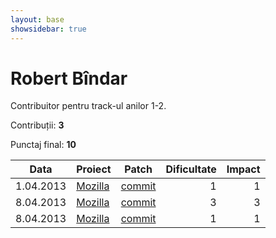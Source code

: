 ```yaml
---
layout: base
showsidebar: true
---
```


# Robert Bîndar

Contribuitor pentru track-ul anilor 1-2.

Contribuții: **3**

Punctaj final: **10**

|Data |Proiect | Patch |Dificultate|Impact|
|-----|--------|-------|----------:|-----:|
| 1.04.2013|[Mozilla][mozilla]|[commit](https://bugzilla.mozilla.org/show_bug.cgi?id=856409)|1|1|
| 8.04.2013|[Mozilla][mozilla]|[commit](https://bugzilla.mozilla.org/show_bug.cgi?id=796005)|3|3|
| 8.04.2013|[Mozilla][mozilla]|[commit](https://bugzilla.mozilla.org/show_bug.cgi?id=856552)|1|1|

[mozilla]: https://wiki.mozilla.org/Main_Page "Mozilla Project"
